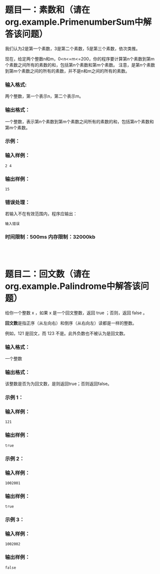 # 题目一：素数和（请在org.example.PrimenumberSum中解答该问题）
我们认为2是第一个素数，3是第二个素数，5是第三个素数，依次类推。

现在，给定两个整数n和m，0<n<=m<=200，你的程序要计算第n个素数到第m个素数之间所有的素数的和，包括第n个素数和第m个素数。
注意，是第n个素数到第m个素数之间的所有的素数，并不是n和m之间的所有的素数。

### 输入格式:
两个整数，第一个表示n，第二个表示m。

### 输出格式：
一个整数，表示第n个素数到第m个素数之间所有的素数的和，包括第n个素数和第m个素数。

### 示例：
### 输入样例：
```
2 4
```
### 输出样例：
```
15
```
### 错误处理：
若输入不在有效范围内，程序应输出：
```
输入错误
```
### 时间限制：500ms 内存限制：32000kb

<br>
<br>

# 题目二：回文数（请在org.example.Palindrome中解答该问题）

给你一个整数 x ，如果 x 是一个回文整数，返回 true ；否则，返回 false 。

**回文数**是指正序（从左向右）和倒序（从右向左）读都是一样的整数。

例如，121 是回文，而 123 不是。此外负数也不被认为是回文数。

### 输入格式：
一个整数

### 输出格式：
该整数是否为为回文数，是则返回true；否则返回false。

### 示例 1：
### 输入样例：
```
121
```
### 输出样例：
```
true
```
### 示例 2：
### 输入样例：
```
1002001
```
### 输出样例：
```
true
```
### 示例 3：
### 输入样例：
```
1002002
```
### 输出样例：
```
false
```
